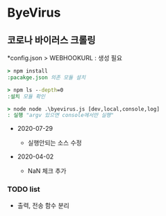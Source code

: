 # ByeVirus
 
## 코로나 바이러스 크롤링

*config.json > WEBHOOKURL : 생성 필요

```cmd
> npm install 
:pacakge.json 의존 모듈 설치

> npm ls --depth=0
:설치 모듈 확인

> node node .\byevirus.js [dev,local,console,log]
: 실행 "argv 있으면 console에서만 실행"
```

- 2020-07-29
    - 실행안되는 소스 수정

- 2020-04-02
    - NaN 체크 추가

### TODO list
- 출력, 전송 함수 분리